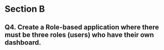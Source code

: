 # Section B 
## Q4. Create a Role-based application where there must be three roles (users) who have their own dashboard. 
